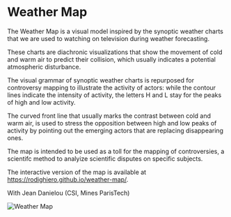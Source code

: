 # Weather Map

The Weather Map is a visual model inspired by the synoptic weather charts that we are used to watching on television during weather forecasting.

These charts are diachronic visualizations that show the movement of cold and warm air to predict their collision, which usually indicates a potential atmospheric disturbance.

The visual grammar of synoptic weather charts is repurposed for controversy mapping to illustrate the activity of actors: while the contour lines indicate the intensity of activity, the letters H and L stay for the peaks of high and low activity.

The curved front line that usually marks the contrast between cold and warm air, is used to stress the opposition between high and low peaks of activity by pointing out the emerging actors that are replacing disappearing ones.

The map is intended to be used as a toll for the mapping of controversies, a scientifc method to analyize scientific disputes on specific subjects.

The interactive version of the map is available at https://rodighiero.github.io/weather-map/.

With Jean Danielou (CSI, Mines ParisTech)

![Weather Map](https://freight.cargo.site/t/original/i/caa0b84c09092f70107f42c14b70584377214e2901fa117bb296b12f95ab1cb7/Screen-Shot-2021-12-14-at-7.52.18-PM.png)
